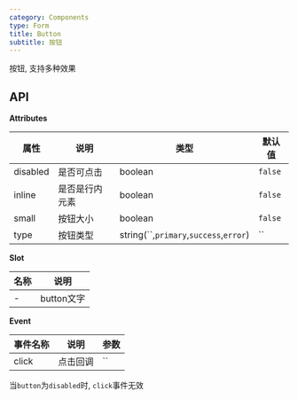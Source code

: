 ```yaml
---
category: Components
type: Form
title: Button
subtitle: 按钮
---
```


按钮, 支持多种效果

 <!-- ### 规则 
- 区块中的内容应该是同类元素，eg：都是图片，或者都是图标+文字。 -->


## API


**Attributes**

属性 | 说明 | 类型 | 默认值
----|-----|------|------
| disabled    |    是否可点击     | boolean  | `false` |
| inline    |   是否是行内元素   | boolean  | `false` |
| small    |   按钮大小     | boolean  |  `false` |
| type    |   按钮类型     | string(``,`primary`,`success`,`error`)  |  `` |

**Slot**

名称 | 说明 
----|-----
| - |    button文字  |

**Event**

事件名称 | 说明 | 参数 
----|-----|------
| click    |    点击回调     | `` |

当`button`为`disabled`时, `click`事件无效 


